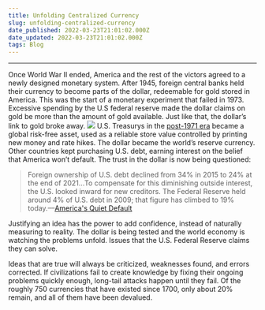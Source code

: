 ```yaml
---
title: Unfolding Centralized Currency
slug: unfolding-centralized-currency
date_published: 2022-03-23T21:01:02.000Z
date_updated: 2022-03-23T21:01:02.000Z
tags: Blog
---
```


---

Once World War II ended, America and the rest of the victors agreed to a newly designed monetary system. After 1945, foreign central banks held their currency to become parts of the dollar, redeemable for gold stored in America. This was the start of a monetary experiment that failed in 1973. Excessive spending by the U.S federal reserve made the dollar claims on gold be more than the amount of gold available. Just like that, the dollar’s link to gold broke away.
![](https://cdn-images-1.medium.com/max/1600/1*EWLHgL7y-Xx4WV9Kn5qRtQ.jpeg)
U.S. Treasurys in the [post-1971 era](https://wtfhappenedin1971.com/) became a global risk-free asset, used as a reliable store value controlled by printing new money and rate hikes. The dollar became the world’s reserve currency. Other countries kept purchasing U.S. debt, earning interest on the belief that America won’t default. The trust in the dollar is now being questioned:

> Foreign ownership of U.S. debt declined from 34% in 2015 to 24% at the end of 2021…To compensate for this diminishing outside interest, the U.S. looked inward for new creditors. The Federal Reserve held around 4% of U.S. debt in 2009; that figure has climbed to 19% today.––[America's Quiet Default](https://www.coindesk.com/layer2/2022/03/09/americas-quiet-default/)

Justifying an idea has the power to add confidence, instead of naturally measuring to reality. The dollar is being tested and the world economy is watching the problems unfold. Issues that the U.S. Federal Reserve claims they can solve.

Ideas that are true will always be criticized, weaknesses found, and errors corrected. If civilizations fail to create knowledge by fixing their ongoing problems quickly enough, long-tail attacks happen until they fail. Of the roughly 750 currencies that have existed since 1700, only about 20% remain, and all of them have been devalued.
